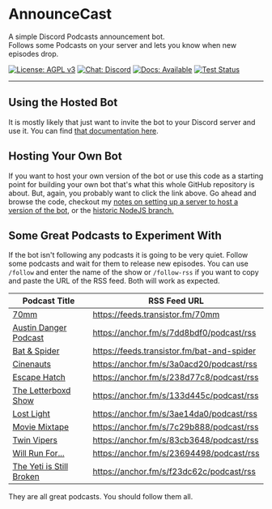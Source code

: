 # AnnounceCast

A simple Discord Podcasts announcement bot.  
Follows some Podcasts on your server and lets you know when new episodes drop.

[![License: AGPL v3](https://img.shields.io/badge/License-AGPL_v3-blue?logo=gnu&logoColor=white)](https://www.gnu.org/licenses/agpl-3.0)
[![Chat: Discord](https://img.shields.io/badge/Chat-Discord-7289da?logo=discord&logoColor=white)](https://discord.gg/sEjJTTjG3M)
[![Docs: Available](https://img.shields.io/badge/Docs-Available-green?logo=googledocs&logoColor=white)](https://jimlind.github.io/AnnounceCast/)
[![Test Status](https://github.com/jimlind/AnnounceCast/actions/workflows/run-maven-tests.yml/badge.svg)](https://github.com/jimlind/AnnounceCast/actions/workflows/run-maven-tests.yml)

---

## Using the Hosted Bot

It is mostly likely that just want to invite the bot to your Discord server and use it. You can
find [that documentation here](https://jimlind.github.io/AnnounceCast/).

## Hosting Your Own Bot

If you want to host your own version of the bot or use this code as a starting point for building your own bot that's
what this whole GitHub repository is about. But, again, you probably want to click the link above. Go ahead and browse
the code, checkout
my [notes on setting up a server to host a version of the bot](https://github.com/jimlind/AnnounceCast/tree/main/docs/hosted),
or the [historic NodeJS branch.](https://github.com/jimlind/AnnounceCast/tree/nodejs)

## Some Great Podcasts to Experiment With

If the bot isn't following any podcasts it is going to be very quiet. Follow some podcasts and wait for them to release
new episodes. You can use `/follow` and enter the name of the show or `/follow-rss` if you want to copy and paste the
URL of the RSS feed. Both will work as expected.

| Podcast Title                                               | RSS Feed URL                               |
|-------------------------------------------------------------|--------------------------------------------|
| [70mm](https://www.70mmpod.com/)                            | https://feeds.transistor.fm/70mm           |
| [Austin Danger Podcast](https://solo.to/austindangerpod)    | https://anchor.fm/s/7dd8bdf0/podcast/rss   |
| [Bat & Spider](https://batandspider.com/)                   | https://feeds.transistor.fm/bat-and-spider |
| [Cinenauts](https://solo.to/cinenauts)                      | https://anchor.fm/s/3a0acd20/podcast/rss   |
| [Escape Hatch](http://haitch-industries.com/)               | https://anchor.fm/s/238d77c8/podcast/rss   |
| [The Letterboxd Show](https://letterboxd.com/)              | https://anchor.fm/s/133d445c/podcast/rss   |
| [Lost Light](https://lostlightpod.github.io)                | https://anchor.fm/s/3ae14da0/podcast/rss   |
| [Movie Mixtape](https://anchor.fm/moviemixtape)             | https://anchor.fm/s/7c29b888/podcast/rss   |
| [Twin Vipers](https://anchor.fm/twinvipers)                 | https://anchor.fm/s/83cb3648/podcast/rss   |
| [Will Run For...](https://anchor.fm/willrunforpodcast)      | https://anchor.fm/s/23694498/podcast/rss   |
| [The Yeti is Still Broken](https://anchor.fm/brokenyetipod) | https://anchor.fm/s/f23dc62c/podcast/rss   |                             

They are all great podcasts. You should follow them all.
